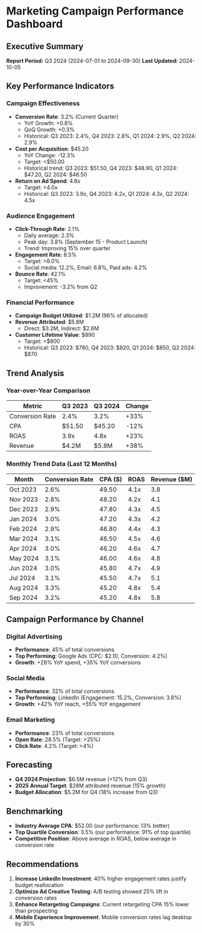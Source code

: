 # Marketing Campaign Performance Dashboard

## Executive Summary
**Report Period:** Q3 2024 (2024-07-01 to 2024-09-30)
**Last Updated:** 2024-10-05

## Key Performance Indicators

### Campaign Effectiveness
- **Conversion Rate**: 3.2% (Current Quarter)
  - YoY Growth: +0.8%
  - QoQ Growth: +0.3%
  - Historical: Q3 2023: 2.4%, Q4 2023: 2.8%, Q1 2024: 2.9%, Q2 2024: 2.9%
- **Cost per Acquisition**: $45.20
  - YoY Change: -12.3%
  - Target: <$50.00
  - Historical trend: Q3 2023: $51.50, Q4 2023: $48.90, Q1 2024: $47.20, Q2 2024: $46.50
- **Return on Ad Spend**: 4.8x
  - Target: >4.0x
  - Historical: Q3 2023: 3.9x, Q4 2023: 4.2x, Q1 2024: 4.3x, Q2 2024: 4.5x

### Audience Engagement
- **Click-Through Rate**: 2.1%
  - Daily average: 2.3%
  - Peak day: 3.8% (September 15 - Product Launch)
  - Trend: Improving 15% over quarter
- **Engagement Rate**: 8.5%
  - Target: >8.0%
  - Social media: 12.2%, Email: 6.8%, Paid ads: 4.2%
- **Bounce Rate**: 42.1%
  - Target: <45%
  - Improvement: -3.2% from Q2

### Financial Performance
- **Campaign Budget Utilized**: $1.2M (96% of allocated)
- **Revenue Attributed**: $5.8M
  - Direct: $3.2M, Indirect: $2.6M
- **Customer Lifetime Value**: $890
  - Target: >$800
  - Historical: Q3 2023: $780, Q4 2023: $820, Q1 2024: $850, Q2 2024: $870

## Trend Analysis

### Year-over-Year Comparison
| Metric | Q3 2023 | Q3 2024 | Change |
|--------|---------|---------|--------|
| Conversion Rate | 2.4% | 3.2% | +33% |
| CPA | $51.50 | $45.20 | -12% |
| ROAS | 3.9x | 4.8x | +23% |
| Revenue | $4.2M | $5.8M | +38% |

### Monthly Trend Data (Last 12 Months)
| Month | Conversion Rate | CPA ($) | ROAS | Revenue ($M) |
|-------|----------------|---------|------|--------------|
| Oct 2023 | 2.6% | 49.50 | 4.1x | 3.8 |
| Nov 2023 | 2.8% | 48.20 | 4.2x | 4.1 |
| Dec 2023 | 2.9% | 47.80 | 4.3x | 4.5 |
| Jan 2024 | 3.0% | 47.20 | 4.3x | 4.2 |
| Feb 2024 | 2.9% | 46.80 | 4.4x | 4.3 |
| Mar 2024 | 3.1% | 46.50 | 4.5x | 4.6 |
| Apr 2024 | 3.0% | 46.20 | 4.6x | 4.7 |
| May 2024 | 3.1% | 46.00 | 4.6x | 4.8 |
| Jun 2024 | 3.0% | 45.80 | 4.7x | 4.9 |
| Jul 2024 | 3.1% | 45.50 | 4.7x | 5.1 |
| Aug 2024 | 3.3% | 45.20 | 4.8x | 5.4 |
| Sep 2024 | 3.2% | 45.20 | 4.8x | 5.8 |

## Campaign Performance by Channel

### Digital Advertising
- **Performance**: 45% of total conversions
- **Top Performing**: Google Ads (CPC: $2.10, Conversion: 4.2%)
- **Growth**: +28% YoY spend, +35% YoY conversions

### Social Media
- **Performance**: 32% of total conversions
- **Top Performing**: LinkedIn (Engagement: 15.2%, Conversion: 3.8%)
- **Growth**: +42% YoY reach, +55% YoY engagement

### Email Marketing
- **Performance**: 23% of total conversions
- **Open Rate**: 28.5% (Target: >25%)
- **Click Rate**: 4.2% (Target: >4%)

## Forecasting
- **Q4 2024 Projection**: $6.5M revenue (+12% from Q3)
- **2025 Annual Target**: $28M attributed revenue (15% growth)
- **Budget Allocation**: $5.2M for Q4 (18% increase from Q3)

## Benchmarking
- **Industry Average CPA**: $52.00 (our performance: 13% better)
- **Top Quartile Conversion**: 3.5% (our performance: 91% of top quartile)
- **Competitive Position**: Above average in ROAS, below average in conversion rate

## Recommendations
1. **Increase LinkedIn Investment**: 40% higher engagement rates justify budget reallocation
2. **Optimize Ad Creative Testing**: A/B testing showed 25% lift in conversion rates
3. **Enhance Retargeting Campaigns**: Current retargeting CPA 15% lower than prospecting
4. **Mobile Experience Improvement**: Mobile conversion rates lag desktop by 30%
